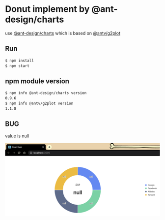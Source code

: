 # Donut implement by @ant-design/charts

use [@ant-design/charts](https://www.npmjs.com/package/@ant-design/charts) which is based on [@antv/g2plot](https://www.npmjs.com/package/@antv/g2plot)

## Run

```bash
$ npm install
$ npm start
```

## npm module version

```bash
$ npm info @ant-design/charts version
0.9.6
$ npm info @antv/g2plot version
1.1.8
```

## BUG

value is null

![](./bug.png)

